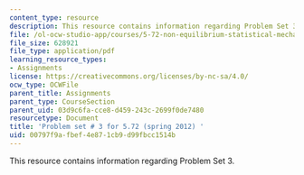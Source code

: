 ```yaml
---
content_type: resource
description: This resource contains information regarding Problem Set 3.
file: /ol-ocw-studio-app/courses/5-72-non-equilibrium-statistical-mechanics-spring-2012/00797f9afbef4e871cb9d99fbcc1514b_MIT5_72S12_PS3.pdf
file_size: 628921
file_type: application/pdf
learning_resource_types:
- Assignments
license: https://creativecommons.org/licenses/by-nc-sa/4.0/
ocw_type: OCWFile
parent_title: Assignments
parent_type: CourseSection
parent_uid: 03d9c6fa-cce8-d459-243c-2699f0de7480
resourcetype: Document
title: 'Problem set # 3 for 5.72 (spring 2012) '
uid: 00797f9a-fbef-4e87-1cb9-d99fbcc1514b
---
```

This resource contains information regarding Problem Set 3.